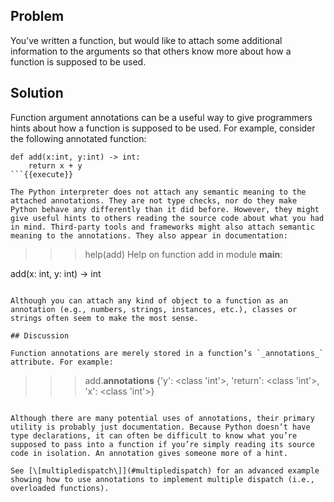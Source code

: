 ## Problem

You’ve written a function, but would like to attach some additional information to the arguments so that others know more about how a function is supposed to be used.

## Solution

Function argument annotations can be a useful way to give programmers hints about how a function is supposed to be used. For example, consider the following annotated function:

```
def add(x:int, y:int) -> int:
    return x + y
```{{execute}}

The Python interpreter does not attach any semantic meaning to the attached annotations. They are not type checks, nor do they make Python behave any differently than it did before. However, they might give useful hints to others reading the source code about what you had in mind. Third-party tools and frameworks might also attach semantic meaning to the annotations. They also appear in documentation:

```
>>> help(add)
Help on function add in module __main__:

add(x: int, y: int) -> int
>>>
```{{execute}}

Although you can attach any kind of object to a function as an annotation (e.g., numbers, strings, instances, etc.), classes or strings often seem to make the most sense.

## Discussion

Function annotations are merely stored in a function’s `_annotations_` attribute. For example:

```
>>> add.__annotations__
{'y': <class 'int'>, 'return': <class 'int'>, 'x': <class 'int'>}
```{{execute}}

Although there are many potential uses of annotations, their primary utility is probably just documentation. Because Python doesn’t have type declarations, it can often be difficult to know what you’re supposed to pass into a function if you’re simply reading its source code in isolation. An annotation gives someone more of a hint.

See [\[multipledispatch\]](#multipledispatch) for an advanced example showing how to use annotations to implement multiple dispatch (i.e., overloaded functions).